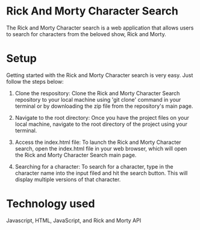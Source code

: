 # Rick And Morty Character Search

The Rick and Morty Character search is a web application that allows users to search for characters from the beloved show, Rick and Morty.

# Setup

Getting started with the Rick and Morty Character search is very easy. Just follow the steps below:

1. Clone the respository: Clone the Rick and Morty Character Search repository to your local machine using 'git clone' command in your terminal or by downloading the zip file from the repository's main page.

2. Navigate to the root directory: Once you have the project files on your local machine, navigate to the root directory of the project using your terminal.

3. Access the index.html file: To launch the Rick and Morty Character search, open the index.html file in your web browser, which will open the Rick and Morty Character Search main page.

4. Searching for a character: To search for a character, type in the character name into the input filed and hit the search button. This will display multiple versions of that character.

# Technology used

Javascript,
HTML,
JavaScript, and
Rick and Morty API
